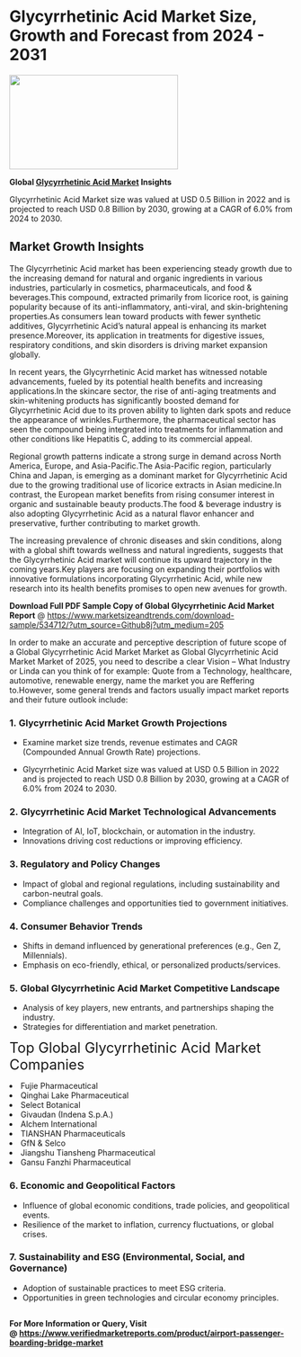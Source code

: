 <H1>Glycyrrhetinic Acid Market Size, Growth and Forecast from 2024 - 2031</H1><img class="aligncenter size-medium wp-image-584254" src="https://thirdeyenews.in/wp-content/uploads/2024/09/Global-Market-Research-300x168.jpeg" alt="" width="300" height="168" /><p><strong>Global&nbsp;<a href="https://www.marketsizeandtrends.com/download-sample/534712/?utm_source=Github8j?utm_medium=205">Glycyrrhetinic Acid Market</a> Insights</strong></p><p>Glycyrrhetinic Acid Market size was valued at USD 0.5 Billion in 2022 and is projected to reach USD 0.8 Billion by 2030, growing at a CAGR of 6.0% from 2024 to 2030.</p><p><h2>Market Growth Insights</h2> <p>The Glycyrrhetinic Acid market has been experiencing steady growth due to the increasing demand for natural and organic ingredients in various industries, particularly in cosmetics, pharmaceuticals, and food & beverages.This compound, extracted primarily from licorice root, is gaining popularity because of its anti-inflammatory, anti-viral, and skin-brightening properties.As consumers lean toward products with fewer synthetic additives, Glycyrrhetinic Acid’s natural appeal is enhancing its market presence.Moreover, its application in treatments for digestive issues, respiratory conditions, and skin disorders is driving market expansion globally.</p> <p>In recent years, the Glycyrrhetinic Acid market has witnessed notable advancements, fueled by its potential health benefits and increasing applications.In the skincare sector, the rise of anti-aging treatments and skin-whitening products has significantly boosted demand for Glycyrrhetinic Acid due to its proven ability to lighten dark spots and reduce the appearance of wrinkles.Furthermore, the pharmaceutical sector has seen the compound being integrated into treatments for inflammation and other conditions like Hepatitis C, adding to its commercial appeal.</p> <p>Regional growth patterns indicate a strong surge in demand across North America, Europe, and Asia-Pacific.The Asia-Pacific region, particularly China and Japan, is emerging as a dominant market for Glycyrrhetinic Acid due to the growing traditional use of licorice extracts in Asian medicine.In contrast, the European market benefits from rising consumer interest in organic and sustainable beauty products.The food & beverage industry is also adopting Glycyrrhetinic Acid as a natural flavor enhancer and preservative, further contributing to market growth.</p> <p>The increasing prevalence of chronic diseases and skin conditions, along with a global shift towards wellness and natural ingredients, suggests that the Glycyrrhetinic Acid market will continue its upward trajectory in the coming years.Key players are focusing on expanding their portfolios with innovative formulations incorporating Glycyrrhetinic Acid, while new research into its health benefits promises to open new avenues for growth.</p> <p><span class=""><strong>Download Full PDF Sample Copy of Global Glycyrrhetinic Acid Market Report</strong> @ <a href="https://www.marketsizeandtrends.com/download-sample/534712/?utm_source=Github8j?utm_medium=205" target="_blank">https://www.marketsizeandtrends.com/download-sample/534712/?utm_source=Github8j?utm_medium=205</a></span></p><p>In order to make an accurate and perceptive description of future scope of a Global&nbsp;Glycyrrhetinic Acid Market Market as Global&nbsp;Glycyrrhetinic Acid Market Market of 2025, you need to describe a clear Vision &ndash; What Industry or Linda can you think of for example: Quote from a Technology, healthcare, automotive, renewable energy, name the market you are Reffering to.However, some general trends and factors usually impact market reports and their future outlook include:</p><h3>1.&nbsp;<strong>Glycyrrhetinic Acid Market Growth Projections</strong></h3><ul><li>Examine market size trends, revenue estimates and CAGR (Compounded Annual Growth Rate) projections.</li><li><p>Glycyrrhetinic Acid Market size was valued at USD 0.5 Billion in 2022 and is projected to reach USD 0.8 Billion by 2030, growing at a CAGR of 6.0% from 2024 to 2030.</p></li></ul><h3>2.&nbsp;<strong>Glycyrrhetinic Acid Market Technological Advancements</strong></h3><ul><li>Integration of AI, IoT, blockchain, or automation in the industry.</li><li>Innovations driving cost reductions or improving efficiency.</li></ul><h3>3.&nbsp;<strong>Regulatory and Policy Changes</strong></h3><ul><li>Impact of global and regional regulations, including sustainability and carbon-neutral goals.</li><li>Compliance challenges and opportunities tied to government initiatives.</li></ul><h3>4.&nbsp;<strong>Consumer Behavior Trends</strong></h3><ul><li>Shifts in demand influenced by generational preferences (e.g., Gen Z, Millennials).</li><li>Emphasis on eco-friendly, ethical, or personalized products/services.</li></ul><h3>5.&nbsp;<strong>Global Glycyrrhetinic Acid Market Competitive Landscape</strong></h3><ul><li>Analysis of key players, new entrants, and partnerships shaping the industry.</li><li>Strategies for differentiation and market penetration.</li></ul><p data-pm-slice="1 1 []"><span style="color: inherit; font-family: inherit; font-size: 25px;">Top Global Glycyrrhetinic Acid Market Companies</span></p><div class="" data-test-id=""><p><li>Fujie Pharmaceutical</li><li> Qinghai Lake Pharmaceutical</li><li> Select Botanical</li><li> Givaudan (Indena S.p.A.)</li><li> Alchem International</li><li> TIANSHAN Pharmaceuticals</li><li> GfN & Selco</li><li> Jiangshu Tiansheng Pharmaceutical</li><li> Gansu Fanzhi Pharmaceutical</li></p></div><h3>6.&nbsp;<strong>Economic and Geopolitical Factors</strong></h3><ul><li>Influence of global economic conditions, trade policies, and geopolitical events.</li><li>Resilience of the market to inflation, currency fluctuations, or global crises.</li></ul><h3>7.&nbsp;<strong>Sustainability and ESG (Environmental, Social, and Governance)</strong></h3><ul><li>Adoption of sustainable practices to meet ESG criteria.</li><li>Opportunities in green technologies and circular economy principles.</li></ul><h2><strong style="font-size: 14px;">For More Information or Query, Visit @&nbsp;</strong><a style="background-color: #ffffff; font-size: 14px;" href="https://www.marketsizeandtrends.com/report/glycyrrhetinic-acid-market/" target="_blank">https://www.verifiedmarketreports.com/product/airport-passenger-boarding-bridge-market</a></h2>